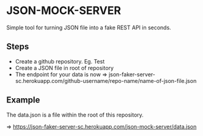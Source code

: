 # JSON-MOCK-SERVER

Simple tool for turning JSON file into a fake REST API in seconds.

## Steps

- Create a github repository. Eg. Test
- Create a JSON file in root of repository
- The endpoint for your data is now => json-faker-server-sc.herokuapp.com/github-username/repo-name/name-of-json-file.json

## Example

The data.json is a file within the root of this repository.

=> https://json-faker-server-sc.herokuapp.com/json-mock-server/data.json

